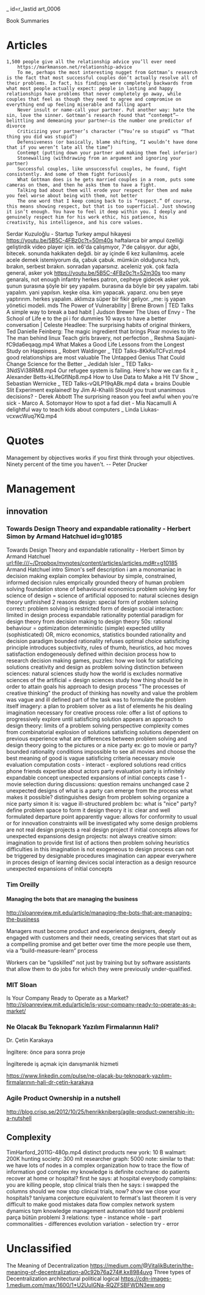 _ id=r_lastid art_0006

Book Summaries

# Articles

	1,500 people give all the relationship advice you’ll ever need
		https://markmanson.net/relationship-advice
		To me, perhaps the most interesting nugget from Gottman’s research is the fact that most successful couples don’t actually resolve all of their problems. In fact, his findings were completely backwards from what most people actually expect: people in lasting and happy relationships have problems that never completely go away, while couples that feel as though they need to agree and compromise on everything end up feeling miserable and falling apart
		Never insult or name-call your partner. Put another way: hate the sin, love the sinner. Gottman’s research found that “contempt”—belittling and demeaning your partner—is the number one predictor of divorce
		Criticizing your partner’s character (“You’re so stupid” vs “That thing you did was stupid”)
		Defensiveness (or basically, blame shifting, “I wouldn’t have done that if you weren’t late all the time”)
		Contempt (putting down your partner and making them feel inferior)
		Stonewalling (withdrawing from an argument and ignoring your partner)
		Successful couples, like unsuccessful couples, he found, fight consistently. And some of them fight furiously
		What Gottman does is he gets married couples in a room, puts some cameras on them, and then he asks them to have a fight.
		Talking bad about them will erode your respect for them and make you feel worse about being with them, not better
		The one word that I keep coming back to is “respect.” Of course, this means showing respect, but that is too superficial. Just showing it isn’t enough. You have to feel it deep within you. I deeply and genuinely respect him for his work ethic, his patience, his creativity, his intelligence, and his core values. 
  Serdar Kuzuloğlu - Startup Turkey
    ampul hikayesi  
      https://youtu.be/5B5C-4FBz0c?t=50m40s
      haftalarca bir ampul özelliği geliştirdik video player için. ie6'da çalışmıyor, 7'de çalışıyor. dur ağbi, bitecek.
      sonunda hakikaten değdi. bir ay içinde 6 kez kullanılmış.
      acele acele demek istemiyorum da, çabuk çabuk. 
      mümkün olduğunca hızlı, bırakın, serbest bırakın. sonradan yaparsınız. aceleniz yok.
    çok fazla general, asker yok
      https://youtu.be/5B5C-4FBz0c?t=52m30s
      too many genarals, not enough infantry
      herkes patron, cepheye gidecek asker yok.
      şunun şurasına şöyle bir şey yapalım. burasına da böyle bir şey yapalım. tabi yapalım. yani yapılsın. keşke olsa. kim yapacak. yaparız. onu ben şeye yaptırırım.
      herkes yapalım. aklımıza süper bir fikir geliyor.
      _me: iş yapan yönetici modeli. mds
  The Power of Vulnerability | Brene Brown | TED Talks 
  A simple way to break a bad habit | Judson Brewer
  The Uses of Envy - The School of Life 
  e to the pi i for dummies 
   10 ways to have a better conversation | Celeste Headlee: 
  The surprising habits of original thinkers, Ted
  Danielle Feinberg: The magic ingredient that brings Pixar movies to life
  The man behind linux
  Teach girls bravery, not perfection _ Reshma Saujani-fC9da6eqaqg.mp4
  What Makes a Good Life Lessons from the Longest Study on Happiness _ Robert Waldinger _ TED Talks-8KkKuTCFvzI.mp4
    good relationships are most valuable
  The Untapped Genius That Could Change Science for the Better _ Jedidah Isler _ TED Talks-3NdSVi38RM8.mp4
  Our refugee system is failing. Here's how we can fix it _ Alexander Betts-kLIfeGflNp8.mp4
  How to Use Data to Make a Hit TV Show _ Sebastian Wernicke _ TED Talks-vQILP19qABk.mp4
    data + brains
  Double Slit Experiment explained! by Jim Al-Khalili
  Should you trust unanimous decisions? - Derek Abbott 
  The surprising reason you feel awful when you're sick - Marco A. Sotomayor 
  How to spot a fad diet - Mia Nacamulli
  A delightful way to teach kids about computers _ Linda Liukas-vcxwcWuq7KQ.mp4

# Quotes

  Management by objectives works if you first think through your objectives. Ninety percent of the time you haven't. -- Peter Drucker

# Management

## innovation

### Towards Design Theory and expandable rationality - Herbert Simon by Armand Hatchuel id=g10185

  Towards Design Theory and expandable rationality - Herbert Simon by Armand Hatchuel <url:file:///~/Dropbox/mynotes/content/articles/articles.md#r=g10185>
  Armand Hatchuel
  intro
    Simon's self description
      i am a monomaniac in decision making
    explain complex behaviour by simple, constrained, informed decision rules
    emprically grounded theory of human problem solving
    foundation stone of behavioural economics
    problem solving
      key for
        science of design
          = science of artificial
            opposed to: natural sciecnes
    design theory unfinished
      2 reasons
        design: special form of problem solving
          correct:
            problem solving is restricted form of design
        social interaction: limited in design process
      expandable rationality
        potential paradigm for design theory
  from decision making to design theory
    50s: rational behaviour = optimization
      deterministic (simple)
      expected utility (sophisticated)
      OR, micro economics, statistics
    bounded rationality and decision paradigm
      bounded rationality
        refuses optimal choice
      satisficing principle
        introduces subjectivity, rules of thumb, heuristics, ad hoc moves
        satisfaction
          endogeneously defined within decision process
        how to research decision making
          games, puzzles: how we look for satisficing solutions
    creativity and design as problem solving
      distinction between sciences:
        natural sciences
          study how the world is 
          excludes normative
        sciences of the artificial = design sciences
          study how thing should be in order to attain goals
      his approach to design process
        "The processes of creative thinking"
          the product of thinking has novelty and value
          the problem was vague and ill defined
          part of the task was to formulate the problem itself
          imagery:
            a plan to problem solver
            as a list of elements he his dealing
          imagination
            necessary for creative process
            role: offer a list of options
              to progressively explore
              until satisficing solution appears
  an approach to design theory: limits of a problem solving perspective
    complexity comes from
      combinatorial explosion of solutions
    satisficing solutions
      dependent on previous experience
    what are differences between problem solving and design theory
      going to the pictures or a nice party
        ex: go to movie or party?
          bounded rationality conditions
            impossible to see all movies and choose the best
            meaning of good is vague
            satisficing criteria necessary
          movie evaluation
            computation costs - interact - explored solutions
              read critics
              phone friends
              expertise about actors
          party evaluation
            party is infinitely expandable concept
              unexpected expansions of initial concepts
                case 1 - movie selection
                  during discussions: question remains unchanged
                case 2
                  unexpected designs of what is a party can emerge from the process
                what makes it possible?
                  distinguishes design from problem solving
                    organize a nice party 
                      simon
                        it is: vague ill-structured problem
                          bc: what is "nice" party?
                        define problem space to form it
                      design theory
                        it is: clear and well formulated departure point
                        apparently vague:
                          allows 
                            for conformity to usual
                            or for innovation
                          constraints
                            will be investigated
                  why some design problems are not real design projects
                    a real design project
                      if initial concepts allows for unexpected expansions
                  design projects: not always creative
                    simon: imagination to provide first list of actions
                      then problem solving heuristics
                    difficulties in this
                      imagination 
                        is not exogeneous to design process
                        can not be triggered by designable procedures
                      imagination
                        can appear everywhere in proces
              design of learning devices
              social interaction as a design resource
          unexpected expansions of initial concepts

### Tim Oreilly

#### Managing the bots that are managing the business

  http://sloanreview.mit.edu/article/managing-the-bots-that-are-managing-the-business

Managers must become product and experience designers, deeply engaged with customers and their needs, creating services that start out as a compelling promise and get better over time the more people use them, via a “build-measure-learn” process

Workers can be “upskilled” not just by training but by software assistants that allow them to do jobs for which they were previously under-qualified. 

### MIT Sloan

Is Your Company Ready to Operate as a Market? 
  http://sloanreview.mit.edu/article/is-your-company-ready-to-operate-as-a-market/

### Ne Olacak Bu Teknopark Yazılım Firmalarının Hali?

Dr. Çetin Karakaya

İngiltere: önce para sonra proje

İngilterede iş açmak için danışmanlık hizmeti

https://www.linkedin.com/pulse/ne-olacak-bu-teknopark-yazılım-firmalarının-hali-dr-çetin-karakaya

### Agile Product Ownership in a nutshell

http://blog.crisp.se/2012/10/25/henrikkniberg/agile-product-ownership-in-a-nutshell

## Complexity

  TimHarford_2011G-480p.mp4
    distinct products
      new york: 10 B
      walmart: 200K
      hunting society: 300
      mit researcher graph: 5000
    note:
      similar to that:
        we have lots of nodes in a complex organization
        how to trace the flow of information
    god complex
      my knowledge is definite
    cochrane: do patients recover at home or hospital?
      first he says: at hospital
      everybody complains:
        you are killing people, stop clinical trials
      then he says: i swapped the columns
        should we now stop clinical trials, now?
        show we close your hospitals?
    taniyama
      conjecture equivalent to fermat's last theorem
      it is very difficult to make good mistakes
  data flow 
    complex network
    system dynamics
    tqm
    knowledge management
    automation
      tdd
    tasnif problemi
      parça bütün problemi
      3 relations:
        type - instance
        whole - part
        commonalities - differences
    evolution
      variation - selection
      try - error

# Unclassified

  The Meaning of Decentralization
    https://medium.com/@VitalikButerin/the-meaning-of-decentralization-a0c92b76a274#.kx8984uvg
    Three types of Decentralization
      architectural
      political
      logical
      https://cdn-images-1.medium.com/max/1600/1*U2UuIGNa-RQZFSBFWDN3ew.png
